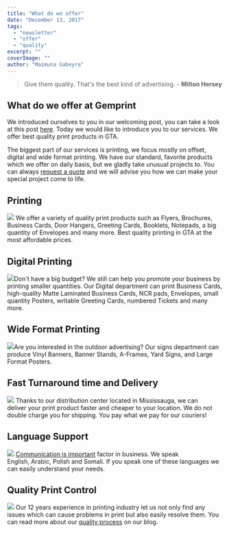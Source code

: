 ```yaml
---
title: "What do we offer"
date: "December 13, 2017"
tags:
  - "newsletter"
  - "offer"
  - "quality"
excerpt: ""
coverImage: ""
author: "Maimuna Gabeyre"
---
```


> Give them quality. That's the best kind of advertising. - **Milton Hersey**

## What do we offer at Gemprint

We introduced ourselves to you in our welcoming post, you can take a look at this post [here](https://gemprint.ca/blog/welcome-to-gemprint/). Today we would like to introduce you to our services. We offer best quality print products in GTA.

The biggest part of our services is printing, we focus mostly on offset, digital and wide format printing. We have our standard, favorite products which we offer on daily basis, but we gladly take unusual projects to. You can always [request a quote](https://gemprint.ca/request-quote/) and we will advise you how we can make your special project come to life.

## Printing

![](images/GEM_Icons_Artboard-1@1x-150x150.png) We offer a variety of quality print products such as Flyers, Brochures, Business Cards, Door Hangers, Greeting Cards, Booklets, Notepads, a big quantity of Envelopes and many more. Best quality printing in GTA at the most affordable prices.

## Digital Printing

![](images/GEM_Icons_Artboard-2@1x-150x150.png)Don't have a big budget? We still can help you promote your business by printing smaller quantities. Our Digital department can print Business Cards, high-quality Matte Laminated Business Cards, NCR pads, Envelopes, small quantity Posters, writable Greeting Cards, numbered Tickets and many more.

## Wide Format Printing

![](images/GEM_Icons_Artboard-3@1x-150x150.png)Are you interested in the outdoor advertising? Our signs department can produce Vinyl Banners, Banner Stands, A-Frames, Yard Signs, and Large Format Posters.

## Fast Turnaround time and Delivery

![](images/GEM_Icons_Artboard-4@1x-150x150.png) Thanks to our distribution center located in Mississauga, we can deliver your print product faster and cheaper to your location. We do not double charge you for shipping. You pay what we pay for our couriers!

## Language Support

![](images/GEM_Icons_Artboard-5@1x-150x150.png) [Communication is important](https://gemprint.ca/blog/communication-is-importnant-english-arabic-polish-somali/) factor in business. We speak English, Arabic, Polish and Somali. If you speak one of these languages we can easily understand your needs.

## Quality Print Control

![](images/GEM_Icons_Artboard-6@1x-150x150.png) Our 12 years experience in printing industry let us not only find any issues which can cause problems in print but also easily resolve them. You can read more about our [quality process](https://gemprint.ca/blog/16-point-quality-checklist/) on our blog.
